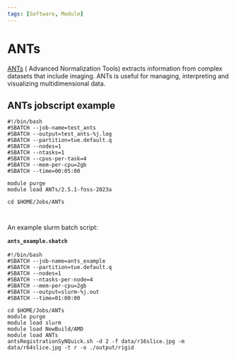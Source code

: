 ```yaml
---
tags: [Software, Module]
---
```

# ANTs

[ANTs](http://stnava.github.io/ANTs/) ( Advanced Normalization Tools) extracts information 
from complex datasets that include imaging. 
ANTs is useful for managing, interpreting and visualizing multidimensional data.

## ANTs jobscript example 

```shell
#!/bin/bash
#SBATCH --job-name=test_ants
#SBATCH --output=test_ants-%j.log
#SBATCH --partition=tue.default.q
#SBATCH --nodes=1
#SBATCH --ntasks=1
#SBATCH --cpus-per-task=4
#SBATCH --mem-per-cpu=2gb
#SBATCH --time=00:05:00

module purge
module load ANTs/2.5.1-foss-2023a

cd $HOME/Jobs/ANTs

 
```


An example slurm batch script:

<div class="toccolours mw-collapsible mw-collapsed">
<div style="font-weight: bold; line-height: 1.6;">

`ants_example.sbatch`

</div>

    #!/bin/bash
    #SBATCH --job-name=ants_example
    #SBATCH --partition=tue.default.q
    #SBATCH --nodes=1
    #SBATCH --ntasks-per-node=4
    #SBATCH --mem-per-cpu=2gb
    #SBATCH --output=slurm-%j.out
    #SBATCH --time=01:00:00

    cd $HOME/Jobs/ANTs
    module purge
    module load slurm
    module load NewBuild/AMD
    module load ANTs
    antsRegistrationSyNQuick.sh -d 2 -f data/r16slice.jpg -m data/r64slice.jpg -t r -o ./output/rigid

</div>

